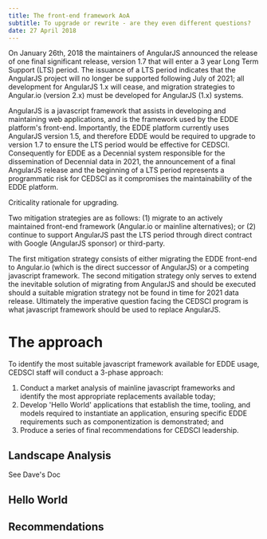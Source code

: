 ```yaml
---
title: The front-end framework AoA
subtitle: To upgrade or rewrite - are they even different questions?
date: 27 April 2018
---
```


On January 26th, 2018 the maintainers of AngularJS announced the release of one final significant release, version 1.7 that will enter a 3 year Long Term Support (LTS) period. The issuance of a LTS period indicates that the AngularJS project will no longer be supported following July of 2021; all development for AngularJS 1.x will cease, and migration strategies to Angular.io (version 2.x) must be developed for AngularJS (1.x) systems.

AngularJS is a javascript framework that assists in developing and maintaining web applications, and is the framework used by the EDDE platform's front-end. Importantly, the EDDE platform currently uses AngularJS version 1.5, and therefore EDDE would be required to upgrade to version 1.7 to ensure the LTS period would be effective for CEDSCI. Consequently for EDDE as a Decennial system responsible for the dissemination of Decennial data in 2021, the announcement of a final AngularJS release and the beginning of a LTS period represents a programmatic risk for CEDSCI as it compromises the maintainability of the EDDE platform.

<!-- ## Risk
Should the EDDE platform not migrate to a supported JS framework, then the EDDE UI will be required to actively maintain the AngularJS framework during the initial release of 2020 data.
 -->
Criticality rationale for upgrading.

Two mitigation strategies are as follows: (1) migrate to an actively maintained front-end framework (Angular.io or mainline alternatives); or (2) continue to support AngularJS past the LTS period through direct contract with Google (AngularJS sponsor) or third-party.

The first mitigation strategy consists of either migrating the EDDE front-end to Angular.io (which is the direct successor of AngularJS) or  a competing javascript framework. The second mitigation strategy only serves to extend the inevitable solution of migrating from AngularJS and should be executed should a suitable migration strategy not be found in time for 2021 data release. Ultimately the imperative question facing the CEDSCI program is what javascript framework should be used to replace AngularJS.

# The approach
To identify the most suitable javascript framework available for EDDE usage, CEDSCI staff will conduct a 3-phase approach:
1. Conduct a market analysis of mainline javascript frameworks and identify the most appropriate replacements available today;
2. Develop 'Hello World' applications that establish the time, tooling, and models required to instantiate an application, ensuring specific EDDE requirements such as componentization is demonstrated; and
3. Produce a series of final recommendations for CEDSCI leadership.

## Landscape Analysis
See Dave's Doc

## Hello World

## Recommendations
